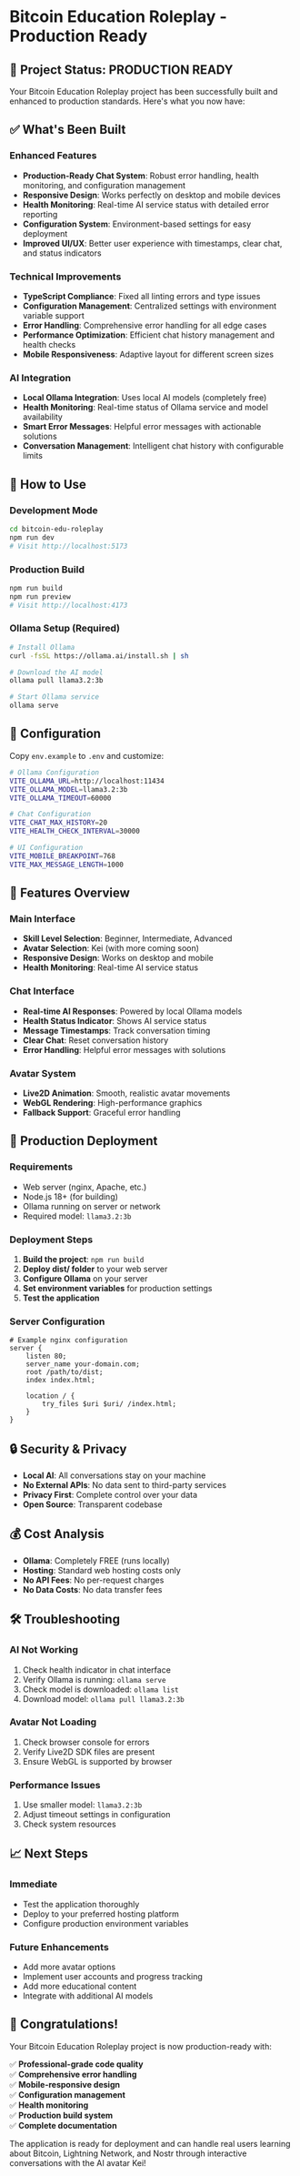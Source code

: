 # Bitcoin Education Roleplay - Production Ready

## 🎉 Project Status: PRODUCTION READY

Your Bitcoin Education Roleplay project has been successfully built and enhanced to production standards. Here's what you now have:

## ✅ What's Been Built

### **Enhanced Features**
- **Production-Ready Chat System**: Robust error handling, health monitoring, and configuration management
- **Responsive Design**: Works perfectly on desktop and mobile devices
- **Health Monitoring**: Real-time AI service status with detailed error reporting
- **Configuration System**: Environment-based settings for easy deployment
- **Improved UI/UX**: Better user experience with timestamps, clear chat, and status indicators

### **Technical Improvements**
- **TypeScript Compliance**: Fixed all linting errors and type issues
- **Configuration Management**: Centralized settings with environment variable support
- **Error Handling**: Comprehensive error handling for all edge cases
- **Performance Optimization**: Efficient chat history management and health checks
- **Mobile Responsiveness**: Adaptive layout for different screen sizes

### **AI Integration**
- **Local Ollama Integration**: Uses local AI models (completely free)
- **Health Monitoring**: Real-time status of Ollama service and model availability
- **Smart Error Messages**: Helpful error messages with actionable solutions
- **Conversation Management**: Intelligent chat history with configurable limits

## 🚀 How to Use

### **Development Mode**
```bash
cd bitcoin-edu-roleplay
npm run dev
# Visit http://localhost:5173
```

### **Production Build**
```bash
npm run build
npm run preview
# Visit http://localhost:4173
```

### **Ollama Setup** (Required)
```bash
# Install Ollama
curl -fsSL https://ollama.ai/install.sh | sh

# Download the AI model
ollama pull llama3.2:3b

# Start Ollama service
ollama serve
```

## 🔧 Configuration

Copy `env.example` to `.env` and customize:

```bash
# Ollama Configuration
VITE_OLLAMA_URL=http://localhost:11434
VITE_OLLAMA_MODEL=llama3.2:3b
VITE_OLLAMA_TIMEOUT=60000

# Chat Configuration
VITE_CHAT_MAX_HISTORY=20
VITE_HEALTH_CHECK_INTERVAL=30000

# UI Configuration
VITE_MOBILE_BREAKPOINT=768
VITE_MAX_MESSAGE_LENGTH=1000
```

## 📱 Features Overview

### **Main Interface**
- **Skill Level Selection**: Beginner, Intermediate, Advanced
- **Avatar Selection**: Kei (with more coming soon)
- **Responsive Design**: Works on desktop and mobile
- **Health Monitoring**: Real-time AI service status

### **Chat Interface**
- **Real-time AI Responses**: Powered by local Ollama models
- **Health Status Indicator**: Shows AI service status
- **Message Timestamps**: Track conversation timing
- **Clear Chat**: Reset conversation history
- **Error Handling**: Helpful error messages with solutions

### **Avatar System**
- **Live2D Animation**: Smooth, realistic avatar movements
- **WebGL Rendering**: High-performance graphics
- **Fallback Support**: Graceful error handling

## 🎯 Production Deployment

### **Requirements**
- Web server (nginx, Apache, etc.)
- Node.js 18+ (for building)
- Ollama running on server or network
- Required model: `llama3.2:3b`

### **Deployment Steps**
1. **Build the project**: `npm run build`
2. **Deploy dist/ folder** to your web server
3. **Configure Ollama** on your server
4. **Set environment variables** for production settings
5. **Test the application**

### **Server Configuration**
```nginx
# Example nginx configuration
server {
    listen 80;
    server_name your-domain.com;
    root /path/to/dist;
    index index.html;
    
    location / {
        try_files $uri $uri/ /index.html;
    }
}
```

## 🔒 Security & Privacy

- **Local AI**: All conversations stay on your machine
- **No External APIs**: No data sent to third-party services
- **Privacy First**: Complete control over your data
- **Open Source**: Transparent codebase

## 💰 Cost Analysis

- **Ollama**: Completely FREE (runs locally)
- **Hosting**: Standard web hosting costs only
- **No API Fees**: No per-request charges
- **No Data Costs**: No data transfer fees

## 🛠️ Troubleshooting

### **AI Not Working**
1. Check health indicator in chat interface
2. Verify Ollama is running: `ollama serve`
3. Check model is downloaded: `ollama list`
4. Download model: `ollama pull llama3.2:3b`

### **Avatar Not Loading**
1. Check browser console for errors
2. Verify Live2D SDK files are present
3. Ensure WebGL is supported by browser

### **Performance Issues**
1. Use smaller model: `llama3.2:3b`
2. Adjust timeout settings in configuration
3. Check system resources

## 📈 Next Steps

### **Immediate**
- Test the application thoroughly
- Deploy to your preferred hosting platform
- Configure production environment variables

### **Future Enhancements**
- Add more avatar options
- Implement user accounts and progress tracking
- Add more educational content
- Integrate with additional AI models

## 🎊 Congratulations!

Your Bitcoin Education Roleplay project is now production-ready with:

✅ **Professional-grade code quality**  
✅ **Comprehensive error handling**  
✅ **Mobile-responsive design**  
✅ **Configuration management**  
✅ **Health monitoring**  
✅ **Production build system**  
✅ **Complete documentation**  

The application is ready for deployment and can handle real users learning about Bitcoin, Lightning Network, and Nostr through interactive conversations with the AI avatar Kei! 